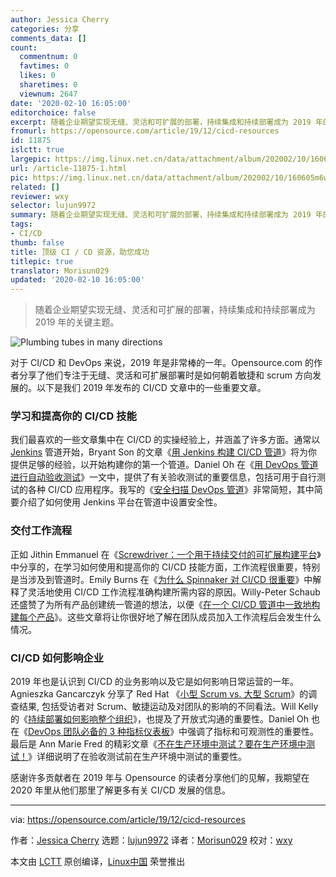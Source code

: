 ```yaml
---
author: Jessica Cherry
categories: 分享
comments_data: []
count:
  commentnum: 0
  favtimes: 0
  likes: 0
  sharetimes: 0
  viewnum: 2647
date: '2020-02-10 16:05:00'
editorchoice: false
excerpt: 随着企业期望实现无缝、灵活和可扩展的部署，持续集成和持续部署成为 2019 年的关键主题。
fromurl: https://opensource.com/article/19/12/cicd-resources
id: 11875
islctt: true
largepic: https://img.linux.net.cn/data/attachment/album/202002/10/160605m6w74nyzod5dolnl.png
url: /article-11875-1.html
pic: https://img.linux.net.cn/data/attachment/album/202002/10/160605m6w74nyzod5dolnl.png.thumb.jpg
related: []
reviewer: wxy
selector: lujun9972
summary: 随着企业期望实现无缝、灵活和可扩展的部署，持续集成和持续部署成为 2019 年的关键主题。
tags:
- CI/CD
thumb: false
title: 顶级 CI / CD 资源，助您成功
titlepic: true
translator: Morisun029
updated: '2020-02-10 16:05:00'
---
```



> 
> 随着企业期望实现无缝、灵活和可扩展的部署，持续集成和持续部署成为 2019 年的关键主题。
> 
> 
> 


![Plumbing tubes in many directions](/data/attachment/album/202002/10/160605m6w74nyzod5dolnl.png "Plumbing tubes in many directions")


对于 CI/CD 和 DevOps 来说，2019 年是非常棒的一年。Opensource.com 的作者分享了他们专注于无缝、灵活和可扩展部署时是如何朝着敏捷和 scrum 方向发展的。以下是我们 2019 年发布的 CI/CD 文章中的一些重要文章。


### 学习和提高你的 CI/CD 技能


我们最喜欢的一些文章集中在 CI/CD 的实操经验上，并涵盖了许多方面。通常以 [Jenkins](https://jenkins.io/) 管道开始，Bryant Son 的文章《[用 Jenkins 构建 CI/CD 管道](/article-11546-1.html)》将为你提供足够的经验，以开始构建你的第一个管道。Daniel Oh 在《[用 DevOps 管道进行自动验收测试](https://opensource.com/article/19/4/devops-pipeline-acceptance-testing)》一文中，提供了有关验收测试的重要信息，包括可用于自行测试的各种 CI/CD 应用程序。我写的《[安全扫描 DevOps 管道](https://opensource.com/article/19/7/security-scanning-your-devops-pipeline)》非常简短，其中简要介绍了如何使用 Jenkins 平台在管道中设置安全性。


### 交付工作流程


正如 Jithin Emmanuel 在《[Screwdriver：一个用于持续交付的可扩展构建平台](https://opensource.com/article/19/3/screwdriver-cicd)》中分享的，在学习如何使用和提高你的 CI/CD 技能方面，工作流程很重要，特别是当涉及到管道时。Emily Burns 在《[为什么 Spinnaker 对 CI/CD 很重要](https://opensource.com/article/19/8/why-spinnaker-matters-cicd)》中解释了灵活地使用 CI/CD 工作流程准确构建所需内容的原因。Willy-Peter Schaub 还盛赞了为所有产品创建统一管道的想法，以便《[在一个 CI/CD 管道中一致地构建每个产品](https://opensource.com/article/19/7/cicd-pipeline-rule-them-all)》。这些文章将让你很好地了解在团队成员加入工作流程后会发生什么情况。


### CI/CD 如何影响企业


2019 年也是认识到 CI/CD 的业务影响以及它是如何影响日常运营的一年。Agnieszka Gancarczyk 分享了 Red Hat 《[小型 Scrum vs. 大型 Scrum](https://opensource.com/article/19/3/small-scale-scrum-vs-large-scale-scrum)》的调查结果, 包括受访者对 Scrum、敏捷运动及对团队的影响的不同看法。Will Kelly 的《[持续部署如何影响整个组织](https://opensource.com/article/19/7/organizational-impact-continuous-deployment)》，也提及了开放式沟通的重要性。Daniel Oh 也在《[DevOps 团队必备的 3 种指标仪表板](/article-11183-1.html)》中强调了指标和可观测性的重要性。最后是 Ann Marie Fred 的精彩文章《[不在生产环境中测试？要在生产环境中测试！](https://opensource.com/article/19/5/dont-test-production)》详细说明了在验收测试前在生产环境中测试的重要性。


感谢许多贡献者在 2019 年与 Opensource 的读者分享他们的见解，我期望在 2020 年里从他们那里了解更多有关 CI/CD 发展的信息。




---


via: <https://opensource.com/article/19/12/cicd-resources>


作者：[Jessica Cherry](https://opensource.com/users/jrepka) 选题：[lujun9972](https://github.com/lujun9972) 译者：[Morisun029](https://github.com/Morisun029) 校对：[wxy](https://github.com/wxy)


本文由 [LCTT](https://github.com/LCTT/TranslateProject) 原创编译，[Linux中国](https://linux.cn/) 荣誉推出